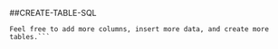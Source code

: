 ##CREATE-TABLE-SQL
```In this project, you will create your own friends table and add/delete data from it!  The instructions provided are a general guideline. 
Feel free to add more columns, insert more data, and create more tables.```
